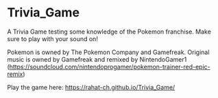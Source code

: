 # Trivia_Game

A Trivia Game testing some knowledge of the Pokemon franchise. Make sure to play with your sound on!

Pokemon is owned by The Pokemon Company and Gamefreak. Original music is owned by Gamefreak and remixed by NintendoGamer1 (https://soundcloud.com/nintendoprogamer/pokemon-trainer-red-epic-remix)

Play the game here:
https://rahat-ch.github.io/Trivia_Game/

